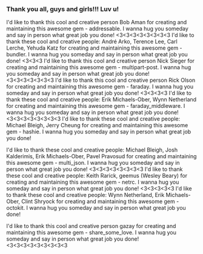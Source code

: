 ### Thank you all, guys and girls!!! Luv u!</title>
I'd like to thank this cool and creative person Bob Aman for creating and maintaining this awesome gem - addressable.
I wanna hug you someday and say in person what great job you done!
<3<3<3<3<3<3<3<3
I'd like to thank these cool and creative people: André Arko, Terence Lee, Carl Lerche, Yehuda Katz for creating and maintaining this awesome gem - bundler.
I wanna hug you someday and say in person what great job you done!
<3<3<3
I'd like to thank this cool and creative person Nick Sieger for creating and maintaining this awesome gem - multipart-post.
I wanna hug you someday and say in person what great job you done!
<3<3<3<3<3<3<3
I'd like to thank this cool and creative person Rick Olson for creating and maintaining this awesome gem - faraday.
I wanna hug you someday and say in person what great job you done!
<3<3<3<3
I'd like to thank these cool and creative people: Erik Michaels-Ober, Wynn Netherland for creating and maintaining this awesome gem - faraday_middleware.
I wanna hug you someday and say in person what great job you done!
<3<3<3<3<3<3<3<3
I'd like to thank these cool and creative people: Michael Bleigh, Jerry Cheung for creating and maintaining this awesome gem - hashie.
I wanna hug you someday and say in person what great job you done!

I'd like to thank these cool and creative people: Michael Bleigh, Josh Kalderimis, Erik Michaels-Ober, Pavel Pravosud for creating and maintaining this awesome gem - multi_json.
I wanna hug you someday and say in person what great job you done!
<3<3<3<3<3<3<3<3
I'd like to thank these cool and creative people: Keith Rarick, geemus (Wesley Beary) for creating and maintaining this awesome gem - netrc.
I wanna hug you someday and say in person what great job you done!
<3<3<3<3<3
I'd like to thank these cool and creative people: Wynn Netherland, Erik Michaels-Ober, Clint Shryock for creating and maintaining this awesome gem - octokit.
I wanna hug you someday and say in person what great job you done!

I'd like to thank this cool and creative person gazay for creating and maintaining this awesome gem - share_some_love.
I wanna hug you someday and say in person what great job you done!
<3<3<3<3<3<3<3<3<3

